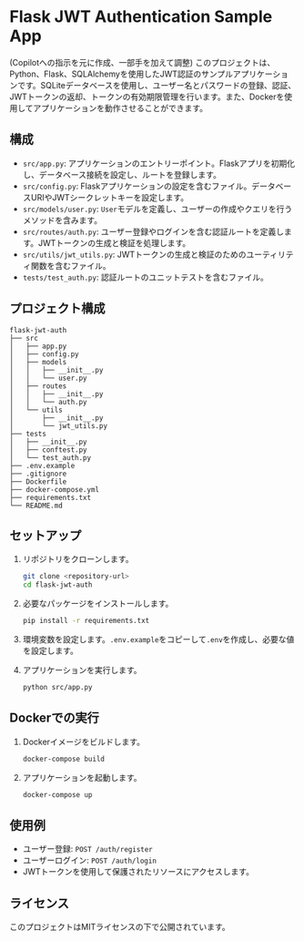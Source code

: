 # Flask JWT Authentication Sample App

(Copilotへの指示を元に作成、一部手を加えて調整)
このプロジェクトは、Python、Flask、SQLAlchemyを使用したJWT認証のサンプルアプリケーションです。SQLiteデータベースを使用し、ユーザー名とパスワードの登録、認証、JWTトークンの返却、トークンの有効期限管理を行います。また、Dockerを使用してアプリケーションを動作させることができます。

## 構成

- `src/app.py`: アプリケーションのエントリーポイント。Flaskアプリを初期化し、データベース接続を設定し、ルートを登録します。
- `src/config.py`: Flaskアプリケーションの設定を含むファイル。データベースURIやJWTシークレットキーを設定します。
- `src/models/user.py`: `User`モデルを定義し、ユーザーの作成やクエリを行うメソッドを含みます。
- `src/routes/auth.py`: ユーザー登録やログインを含む認証ルートを定義します。JWTトークンの生成と検証を処理します。
- `src/utils/jwt_utils.py`: JWTトークンの生成と検証のためのユーティリティ関数を含むファイル。
- `tests/test_auth.py`: 認証ルートのユニットテストを含むファイル。

## プロジェクト構成

```
flask-jwt-auth
├── src
│   ├── app.py
│   ├── config.py
│   ├── models
│   │   ├── __init__.py
│   │   └── user.py
│   ├── routes
│   │   ├── __init__.py
│   │   └── auth.py
│   └── utils
│       ├── __init__.py
│       └── jwt_utils.py
├── tests
│   ├── __init__.py
│   ├── conftest.py
│   └── test_auth.py
├── .env.example
├── .gitignore
├── Dockerfile
├── docker-compose.yml
├── requirements.txt
└── README.md
```

## セットアップ

1. リポジトリをクローンします。
   ```bash
   git clone <repository-url>
   cd flask-jwt-auth
   ```

2. 必要なパッケージをインストールします。
   ```bash
   pip install -r requirements.txt
   ```

3. 環境変数を設定します。`.env.example`をコピーして`.env`を作成し、必要な値を設定します。

4. アプリケーションを実行します。
   ```bash
   python src/app.py
   ```

## Dockerでの実行

1. Dockerイメージをビルドします。
   ```bash
   docker-compose build
   ```

2. アプリケーションを起動します。
   ```bash
   docker-compose up
   ```

## 使用例

- ユーザー登録: `POST /auth/register`
- ユーザーログイン: `POST /auth/login`
- JWTトークンを使用して保護されたリソースにアクセスします。

## ライセンス

このプロジェクトはMITライセンスの下で公開されています。